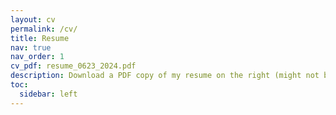```yaml
---
layout: cv
permalink: /cv/
title: Resume
nav: true
nav_order: 1
cv_pdf: resume_0623_2024.pdf
description: Download a PDF copy of my resume on the right (might not be up-to-date).
toc:
  sidebar: left
---
```

